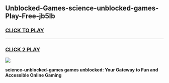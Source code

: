 
## Unblocked-Games-science-unblocked-games-Play-Free-jb5lb
<h3>
<a href="https://premium76.site?title=science-unblocked-games&ref=19M">CLICK TO PLAY</a></h3>
<hr>

<h3>
<a href="https://premium76.site?title=science-unblocked-games&ref=19M">CLICK 2 PLAY</a>
  
</h3>

<a href="https://premium76.site?title=science-unblocked-games&ref=19M"><img src="https://clearcache.store/games.png"></a>


**science-unblocked-games games unblocked: Your Gateway to Fun and Accessible Online Gaming**

